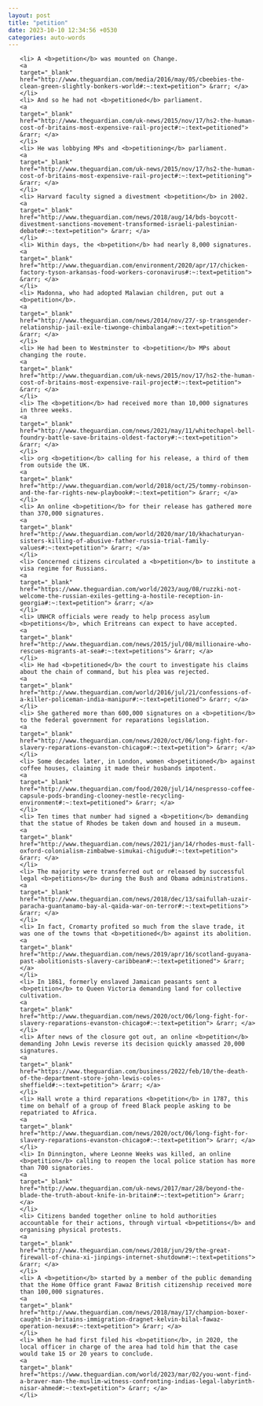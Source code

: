 ```yaml
---
layout: post
title: "petition"
date: 2023-10-10 12:34:56 +0530
categories: auto-words
---
```

<ol>

    <li> A <b>petition</b> was mounted on Change.
    <a 
    target="_blank" 
    href="http://www.theguardian.com/media/2016/may/05/cbeebies-the-clean-green-slightly-bonkers-world#:~:text=petition"> &rarr; </a>
    </li>
    <li> And so he had not <b>petitioned</b> parliament.
    <a 
    target="_blank" 
    href="http://www.theguardian.com/uk-news/2015/nov/17/hs2-the-human-cost-of-britains-most-expensive-rail-project#:~:text=petitioned"> &rarr; </a>
    </li>
    <li> He was lobbying MPs and <b>petitioning</b> parliament.
    <a 
    target="_blank" 
    href="http://www.theguardian.com/uk-news/2015/nov/17/hs2-the-human-cost-of-britains-most-expensive-rail-project#:~:text=petitioning"> &rarr; </a>
    </li>
    <li> Harvard faculty signed a divestment <b>petition</b> in 2002.
    <a 
    target="_blank" 
    href="http://www.theguardian.com/news/2018/aug/14/bds-boycott-divestment-sanctions-movement-transformed-israeli-palestinian-debate#:~:text=petition"> &rarr; </a>
    </li>
    <li> Within days, the <b>petition</b> had nearly 8,000 signatures.
    <a 
    target="_blank" 
    href="http://www.theguardian.com/environment/2020/apr/17/chicken-factory-tyson-arkansas-food-workers-coronavirus#:~:text=petition"> &rarr; </a>
    </li>
    <li> Madonna, who had adopted Malawian children, put out a <b>petition</b>.
    <a 
    target="_blank" 
    href="http://www.theguardian.com/news/2014/nov/27/-sp-transgender-relationship-jail-exile-tiwonge-chimbalanga#:~:text=petition"> &rarr; </a>
    </li>
    <li> He had been to Westminster to <b>petition</b> MPs about changing the route.
    <a 
    target="_blank" 
    href="http://www.theguardian.com/uk-news/2015/nov/17/hs2-the-human-cost-of-britains-most-expensive-rail-project#:~:text=petition"> &rarr; </a>
    </li>
    <li> The <b>petition</b> had received more than 10,000 signatures in three weeks.
    <a 
    target="_blank" 
    href="http://www.theguardian.com/news/2021/may/11/whitechapel-bell-foundry-battle-save-britains-oldest-factory#:~:text=petition"> &rarr; </a>
    </li>
    <li> org <b>petition</b> calling for his release, a third of them from outside the UK.
    <a 
    target="_blank" 
    href="http://www.theguardian.com/world/2018/oct/25/tommy-robinson-and-the-far-rights-new-playbook#:~:text=petition"> &rarr; </a>
    </li>
    <li> An online <b>petition</b> for their release has gathered more than 370,000 signatures.
    <a 
    target="_blank" 
    href="http://www.theguardian.com/world/2020/mar/10/khachaturyan-sisters-killing-of-abusive-father-russia-trial-family-values#:~:text=petition"> &rarr; </a>
    </li>
    <li> Concerned citizens circulated a <b>petition</b> to institute a visa regime for Russians.
    <a 
    target="_blank" 
    href="https://www.theguardian.com/world/2023/aug/08/ruzzki-not-welcome-the-russian-exiles-getting-a-hostile-reception-in-georgia#:~:text=petition"> &rarr; </a>
    </li>
    <li> UNHCR officials were ready to help process asylum <b>petitions</b>, which Eritreans can expect to have accepted.
    <a 
    target="_blank" 
    href="http://www.theguardian.com/news/2015/jul/08/millionaire-who-rescues-migrants-at-sea#:~:text=petitions"> &rarr; </a>
    </li>
    <li> He had <b>petitioned</b> the court to investigate his claims about the chain of command, but his plea was rejected.
    <a 
    target="_blank" 
    href="http://www.theguardian.com/world/2016/jul/21/confessions-of-a-killer-policeman-india-manipur#:~:text=petitioned"> &rarr; </a>
    </li>
    <li> She gathered more than 600,000 signatures on a <b>petition</b> to the federal government for reparations legislation.
    <a 
    target="_blank" 
    href="http://www.theguardian.com/news/2020/oct/06/long-fight-for-slavery-reparations-evanston-chicago#:~:text=petition"> &rarr; </a>
    </li>
    <li> Some decades later, in London, women <b>petitioned</b> against coffee houses, claiming it made their husbands impotent.
    <a 
    target="_blank" 
    href="http://www.theguardian.com/food/2020/jul/14/nespresso-coffee-capsule-pods-branding-clooney-nestle-recycling-environment#:~:text=petitioned"> &rarr; </a>
    </li>
    <li> Ten times that number had signed a <b>petition</b> demanding that the statue of Rhodes be taken down and housed in a museum.
    <a 
    target="_blank" 
    href="http://www.theguardian.com/news/2021/jan/14/rhodes-must-fall-oxford-colonialism-zimbabwe-simukai-chigudu#:~:text=petition"> &rarr; </a>
    </li>
    <li> The majority were transferred out or released by successful legal <b>petitions</b> during the Bush and Obama administrations.
    <a 
    target="_blank" 
    href="http://www.theguardian.com/news/2018/dec/13/saifullah-uzair-paracha-guantanamo-bay-al-qaida-war-on-terror#:~:text=petitions"> &rarr; </a>
    </li>
    <li> In fact, Cromarty profited so much from the slave trade, it was one of the towns that <b>petitioned</b> against its abolition.
    <a 
    target="_blank" 
    href="http://www.theguardian.com/news/2019/apr/16/scotland-guyana-past-abolitionists-slavery-caribbean#:~:text=petitioned"> &rarr; </a>
    </li>
    <li> In 1861, formerly enslaved Jamaican peasants sent a <b>petition</b> to Queen Victoria demanding land for collective cultivation.
    <a 
    target="_blank" 
    href="http://www.theguardian.com/news/2020/oct/06/long-fight-for-slavery-reparations-evanston-chicago#:~:text=petition"> &rarr; </a>
    </li>
    <li> After news of the closure got out, an online <b>petition</b> demanding John Lewis reverse its decision quickly amassed 20,000 signatures.
    <a 
    target="_blank" 
    href="https://www.theguardian.com/business/2022/feb/10/the-death-of-the-department-store-john-lewis-coles-sheffield#:~:text=petition"> &rarr; </a>
    </li>
    <li> Hall wrote a third reparations <b>petition</b> in 1787, this time on behalf of a group of freed Black people asking to be repatriated to Africa.
    <a 
    target="_blank" 
    href="http://www.theguardian.com/news/2020/oct/06/long-fight-for-slavery-reparations-evanston-chicago#:~:text=petition"> &rarr; </a>
    </li>
    <li> In Dinnington, where Leonne Weeks was killed, an online <b>petition</b> calling to reopen the local police station has more than 700 signatories.
    <a 
    target="_blank" 
    href="http://www.theguardian.com/uk-news/2017/mar/28/beyond-the-blade-the-truth-about-knife-in-britain#:~:text=petition"> &rarr; </a>
    </li>
    <li> Citizens banded together online to hold authorities accountable for their actions, through virtual <b>petitions</b> and organising physical protests.
    <a 
    target="_blank" 
    href="http://www.theguardian.com/news/2018/jun/29/the-great-firewall-of-china-xi-jinpings-internet-shutdown#:~:text=petitions"> &rarr; </a>
    </li>
    <li> A <b>petition</b> started by a member of the public demanding that the Home Office grant Fawaz British citizenship received more than 100,000 signatures.
    <a 
    target="_blank" 
    href="http://www.theguardian.com/news/2018/may/17/champion-boxer-caught-in-britains-immigration-dragnet-kelvin-bilal-fawaz-operation-nexus#:~:text=petition"> &rarr; </a>
    </li>
    <li> When he had first filed his <b>petition</b>, in 2020, the local officer in charge of the area had told him that the case would take 15 or 20 years to conclude.
    <a 
    target="_blank" 
    href="https://www.theguardian.com/world/2023/mar/02/you-wont-find-a-braver-man-the-muslim-witness-confronting-indias-legal-labyrinth-nisar-ahmed#:~:text=petition"> &rarr; </a>
    </li>